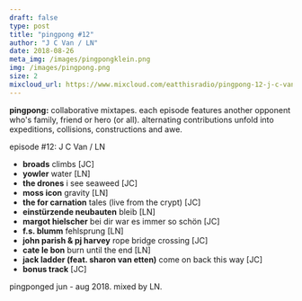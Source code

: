 ```yaml
---
draft: false
type: post
title: "pingpong #12"
author: "J C Van / LN"
date: 2018-08-26
meta_img: /images/pingpongklein.png
img: /images/pingpong.png
size: 2
mixcloud_url: https://www.mixcloud.com/eatthisradio/pingpong-12-j-c-van-ln/ 
---
```


**pingpong:** collaborative mixtapes.
each episode features another opponent who's family, friend or hero (or all). alternating contributions unfold into expeditions, collisions, constructions and awe.

episode #12: J C Van / LN

- **broads** climbs [JC]
- **yowler** water [LN]
- **the drones** i see seaweed [JC]
- **moss icon** gravity [LN]
- **the for carnation** tales (live from the crypt) [JC]
- **einstürzende neubauten** bleib [LN]
- **margot hielscher** bei dir war es immer so schön [JC]
- **f.s. blumm** fehlsprung [LN]
- **john parish & pj harvey** rope bridge crossing [JC]
- **cate le bon** burn until the end [LN]
- **jack ladder (feat. sharon van etten)** come on back this way [JC]
- **bonus track** [JC]

pingponged jun - aug 2018.
mixed by LN.
